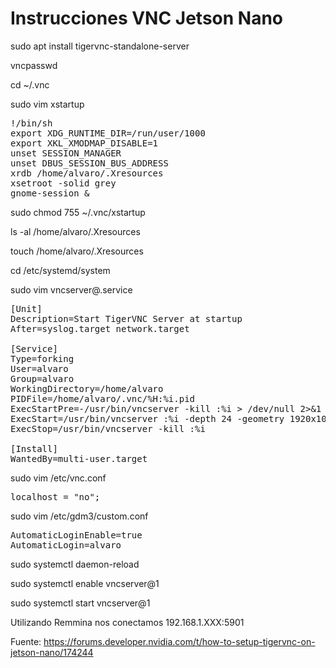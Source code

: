 # Instrucciones VNC Jetson Nano

sudo apt install tigervnc-standalone-server

vncpasswd

cd ~/.vnc 

sudo vim xstartup

<pre>
!/bin/sh
export XDG_RUNTIME_DIR=/run/user/1000
export XKL_XMODMAP_DISABLE=1
unset SESSION_MANAGER
unset DBUS_SESSION_BUS_ADDRESS
xrdb /home/alvaro/.Xresources
xsetroot -solid grey
gnome-session &
</pre>

sudo chmod 755 ~/.vnc/xstartup

ls -al /home/alvaro/.Xresources

touch /home/alvaro/.Xresources

cd /etc/systemd/system

sudo vim vncserver@.service

<pre>
[Unit]
Description=Start TigerVNC Server at startup
After=syslog.target network.target

[Service]
Type=forking
User=alvaro
Group=alvaro
WorkingDirectory=/home/alvaro
PIDFile=/home/alvaro/.vnc/%H:%i.pid
ExecStartPre=-/usr/bin/vncserver -kill :%i > /dev/null 2>&1
ExecStart=/usr/bin/vncserver :%i -depth 24 -geometry 1920x1080 -nolisten tcp
ExecStop=/usr/bin/vncserver -kill :%i

[Install]
WantedBy=multi-user.target
</pre>

sudo vim /etc/vnc.conf
<pre>
localhost = "no";
</pre>

sudo vim /etc/gdm3/custom.conf
<pre>
AutomaticLoginEnable=true
AutomaticLogin=alvaro
</pre>

sudo systemctl daemon-reload 

sudo systemctl enable vncserver@1

sudo systemctl start vncserver@1 

Utilizando Remmina nos conectamos 192.168.1.XXX:5901

Fuente: https://forums.developer.nvidia.com/t/how-to-setup-tigervnc-on-jetson-nano/174244